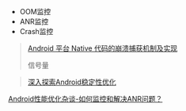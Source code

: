 - OOM监控
- ANR监控
- Crash监控

> [Android 平台 Native 代码的崩溃捕获机制及实现](https://mp.weixin.qq.com/s/g-WzYF3wWAljok1XjPoo7w)
>
> 信号量

> [深入探索Android稳定性优化](https://juejin.cn/post/6844903972587716621#heading-135)

[Android性能优化杂谈-如何监控和解决ANR问题？](https://blog.csdn.net/ljcitworld/article/details/104420422)

